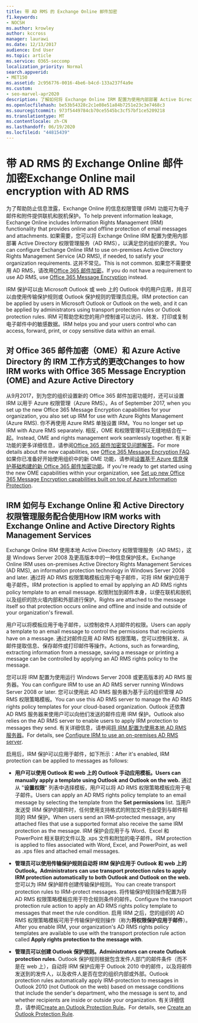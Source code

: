 ```yaml
---
title: 带 AD RMS 的 Exchange Online 邮件加密
f1.keywords:
- NOCSH
ms.author: krowley
author: kccross
manager: laurawi
ms.date: 12/13/2017
audience: End User
ms.topic: article
ms.service: O365-seccomp
localization_priority: Normal
search.appverid:
- MET150
ms.assetid: 2c956776-0016-4be6-b4cd-133a237f4a9e
ms.custom:
- seo-marvel-apr2020
description: 了解如何将 Exchange Online IRM 配置为使用内部部署 Active Directory 权限管理服务（AD RMS）来满足您的组织要求。
ms.openlocfilehash: be53b54328c2c1e08e51a84b7251e23c3e7468c3
ms.sourcegitcommit: 973f5449784cb70ce5545bc3cf57bf1ce5209218
ms.translationtype: MT
ms.contentlocale: zh-CN
ms.lasthandoff: 06/19/2020
ms.locfileid: "44815439"
---
```

# <a name="exchange-online-mail-encryption-with-ad-rms"></a><span data-ttu-id="0b68b-103">带 AD RMS 的 Exchange Online 邮件加密</span><span class="sxs-lookup"><span data-stu-id="0b68b-103">Exchange Online mail encryption with AD RMS</span></span>

<span data-ttu-id="0b68b-104">为了帮助防止信息泄露，Exchange Online 的信息权限管理 (IRM) 功能可为电子邮件和附件提供联机和脱机保护。</span><span class="sxs-lookup"><span data-stu-id="0b68b-104">To help prevent information leakage, Exchange Online includes Information Rights Management (IRM) functionality that provides online and offline protection of email messages and attachments.</span></span> <span data-ttu-id="0b68b-105">如果需要，您可以将 Exchange Online IRM 配置为使用内部部署 Active Directory 权限管理服务（AD RMS），以满足您的组织的要求。</span><span class="sxs-lookup"><span data-stu-id="0b68b-105">You can configure Exchange Online IRM to use on-premises Active Directory Rights Management Service (AD RMS), if needed, to satisfy your organization requirements.</span></span> <span data-ttu-id="0b68b-106">这并不常见。</span><span class="sxs-lookup"><span data-stu-id="0b68b-106">This is not common.</span></span> <span data-ttu-id="0b68b-107">如果您不需要使用 AD RMS，请改用[Office 365 邮件加密](ome.md)。</span><span class="sxs-lookup"><span data-stu-id="0b68b-107">If you do not have a requirement to use AD RMS, use [Office 365 Message Encryption](ome.md) instead.</span></span> 

<span data-ttu-id="0b68b-108">IRM 保护可以由 Microsoft Outlook 或 web 上的 Outlook 中的用户应用，并且可以由使用传输保护规则或 Outlook 保护规则的管理员应用。</span><span class="sxs-lookup"><span data-stu-id="0b68b-108">IRM protection can be applied by users in Microsoft Outlook or Outlook on the web, and it can be applied by administrators using transport protection rules or Outlook protection rules.</span></span> <span data-ttu-id="0b68b-109">IRM 可帮助您和您的用户控制谁可以访问、转发、打印或复制电子邮件中的敏感数据。</span><span class="sxs-lookup"><span data-stu-id="0b68b-109">IRM helps you and your users control who can access, forward, print, or copy sensitive data within an email.</span></span>
  
## <a name="changes-to-how-irm-works-with-office-365-message-encryption-ome-and-azure-active-directory"></a><span data-ttu-id="0b68b-110">对 Office 365 邮件加密（OME）和 Azure Active Directory 的 IRM 工作方式的更改</span><span class="sxs-lookup"><span data-stu-id="0b68b-110">Changes to how IRM works with Office 365 Message Encryption (OME) and Azure Active Directory</span></span>

<span data-ttu-id="0b68b-111">从9月2017，到为您的组织设置新的 Office 365 邮件加密功能时，还可以设置 IRM 以用于 Azure 权限管理（Azure RMS）。</span><span class="sxs-lookup"><span data-stu-id="0b68b-111">As of September 2017, when you set up the new Office 365 Message Encryption capabilities for your organization, you also set up IRM for use with Azure Rights Management (Azure RMS).</span></span> <span data-ttu-id="0b68b-112">你不再使用 Azure RMS 单独设置 IRM。</span><span class="sxs-lookup"><span data-stu-id="0b68b-112">You no longer set up IRM with Azure RMS separately.</span></span> <span data-ttu-id="0b68b-113">相反，OME 和权限管理可以无缝地结合在一起。</span><span class="sxs-lookup"><span data-stu-id="0b68b-113">Instead, OME and rights management work seamlessly together.</span></span> <span data-ttu-id="0b68b-114">有关新功能的更多详细信息，请参阅[Office 365 邮件加密常见问题解答](https://docs.microsoft.com/microsoft-365/compliance/ome-faq)。</span><span class="sxs-lookup"><span data-stu-id="0b68b-114">For more details about the new capabilities, see [Office 365 Message Encryption FAQ](https://docs.microsoft.com/microsoft-365/compliance/ome-faq).</span></span> <span data-ttu-id="0b68b-115">如果你已准备好开始使用组织中的新 OME 功能，请参阅[设置基于 Azure 信息保护基础构建的新 Office 365 邮件加密功能](https://docs.microsoft.com/microsoft-365/compliance/set-up-new-message-encryption-capabilities)。</span><span class="sxs-lookup"><span data-stu-id="0b68b-115">If you're ready to get started using the new OME capabilities within your organization, see [Set up new Office 365 Message Encryption capabilities built on top of Azure Information Protection](https://docs.microsoft.com/microsoft-365/compliance/set-up-new-message-encryption-capabilities).</span></span>
  
## <a name="how-irm-works-with-exchange-online-and-active-directory-rights-management-services"></a><span data-ttu-id="0b68b-116">IRM 如何与 Exchange Online 和 Active Directory 权限管理服务配合使用</span><span class="sxs-lookup"><span data-stu-id="0b68b-116">How IRM works with Exchange Online and Active Directory Rights Management Services</span></span>

<span data-ttu-id="0b68b-117">Exchange Online IRM 使用本地 Active Directory 权限管理服务（AD RMS），这是 Windows Server 2008 及更高版本中的一种信息保护技术。</span><span class="sxs-lookup"><span data-stu-id="0b68b-117">Exchange Online IRM uses on-premises Active Directory Rights Management Services (AD RMS), an information protection technology in Windows Server 2008 and later.</span></span> <span data-ttu-id="0b68b-118">通过将 AD RMS 权限策略模板应用于电子邮件，可将 IRM 保护应用于电子邮件。</span><span class="sxs-lookup"><span data-stu-id="0b68b-118">IRM protection is applied to email by applying an AD RMS rights policy template to an email message.</span></span> <span data-ttu-id="0b68b-119">权限附加到邮件本身，以便在联机和脱机以及组织的防火墙内部和外部进行保护。</span><span class="sxs-lookup"><span data-stu-id="0b68b-119">Rights are attached to the message itself so that protection occurs online and offline and inside and outside of your organization's firewall.</span></span>
  
<span data-ttu-id="0b68b-120">用户可以将模板应用于电子邮件，以控制收件人对邮件的权限。</span><span class="sxs-lookup"><span data-stu-id="0b68b-120">Users can apply a template to an email message to control the permissions that recipients have on a message.</span></span> <span data-ttu-id="0b68b-121">通过对邮件应用 AD RMS 权限策略，您可以控制转发、从邮件提取信息、保存邮件或打印邮件等操作。</span><span class="sxs-lookup"><span data-stu-id="0b68b-121">Actions, such as forwarding, extracting information from a message, saving a message or printing a message can be controlled by applying an AD RMS rights policy to the message.</span></span>
  
<span data-ttu-id="0b68b-122">您可以将 IRM 配置为使用运行 Windows Server 2008 或更高版本的 AD RMS 服务器。</span><span class="sxs-lookup"><span data-stu-id="0b68b-122">You can configure IRM to use an AD RMS server running Windows Server 2008 or later.</span></span> <span data-ttu-id="0b68b-123">您可以使用此 AD RMS 服务器为基于云的组织管理 AD RMS 权限策略模板。</span><span class="sxs-lookup"><span data-stu-id="0b68b-123">You can use this AD RMS server to manage the AD RMS rights policy templates for your cloud-based organization.</span></span> <span data-ttu-id="0b68b-124">Outlook 还依靠 AD RMS 服务器来使用户可以向他们发送的邮件应用 IRM 保护。</span><span class="sxs-lookup"><span data-stu-id="0b68b-124">Outlook also relies on the AD RMS server to enable users to apply IRM protection to messages they send.</span></span> <span data-ttu-id="0b68b-125">有关详细信息，请参阅[将 IRM 配置为使用本地 AD RMS 服务器](configure-irm-to-use-an-on-premises-ad-rms-server.md)。</span><span class="sxs-lookup"><span data-stu-id="0b68b-125">For details, see [Configure IRM to use an on-premises AD RMS server](configure-irm-to-use-an-on-premises-ad-rms-server.md).</span></span> 
  
<span data-ttu-id="0b68b-126">启用后，IRM 保护可以应用于邮件，如下所示：</span><span class="sxs-lookup"><span data-stu-id="0b68b-126">After it's enabled, IRM protection can be applied to messages as follows:</span></span>
  
- <span data-ttu-id="0b68b-127">**用户可以使用 Outlook 和 web 上的 Outlook 手动应用模板。**</span><span class="sxs-lookup"><span data-stu-id="0b68b-127">**Users can manually apply a template using Outlook and Outlook on the web.**</span></span> <span data-ttu-id="0b68b-128">通过从 "**设置权限**" 列表中选择模板，用户可以将 AD RMS 权限策略模板应用于电子邮件。</span><span class="sxs-lookup"><span data-stu-id="0b68b-128">Users can apply an AD RMS rights policy template to an email message by selecting the template from the **Set permissions** list.</span></span> <span data-ttu-id="0b68b-129">当用户发送受 IRM 保护的邮件时，任何使用支持格式的附加文件也会受到与邮件相同的 IRM 保护。</span><span class="sxs-lookup"><span data-stu-id="0b68b-129">When users send an IRM-protected message, any attached files that use a supported format also receive the same IRM protection as the message.</span></span> <span data-ttu-id="0b68b-130">IRM 保护会应用于与 Word、Excel 和 PowerPoint 相关联的文件以及 .xps 文件和附加的电子邮件。</span><span class="sxs-lookup"><span data-stu-id="0b68b-130">IRM protection is applied to files associated with Word, Excel, and PowerPoint, as well as .xps files and attached email messages.</span></span> 
    
- <span data-ttu-id="0b68b-131">**管理员可以使用传输保护规则自动将 IRM 保护应用于 Outlook 和 web 上的 Outlook。**</span><span class="sxs-lookup"><span data-stu-id="0b68b-131">**Administrators can use transport protection rules to apply IRM protection automatically to both Outlook and Outlook on the web.**</span></span> <span data-ttu-id="0b68b-132">您可以为 IRM 保护邮件创建传输保护规则。</span><span class="sxs-lookup"><span data-stu-id="0b68b-132">You can create transport protection rules to IRM-protect messages.</span></span> <span data-ttu-id="0b68b-133">将传输保护规则操作配置为将 AD RMS 权限策略模板应用于符合规则条件的邮件。</span><span class="sxs-lookup"><span data-stu-id="0b68b-133">Configure the transport protection rule action to apply an AD RMS rights policy template to messages that meet the rule condition.</span></span> <span data-ttu-id="0b68b-134">启用 IRM 之后，您的组织的 AD RMS 权限策略模板可用于传输保护规则操作（称为**将权限保护应用于邮件**）。</span><span class="sxs-lookup"><span data-stu-id="0b68b-134">After you enable IRM, your organization's AD RMS rights policy templates are available to use with the transport protection rule action called **Apply rights protection to the message with**.</span></span>
    
- <span data-ttu-id="0b68b-135">**管理员可以创建 Outlook 保护规则。**</span><span class="sxs-lookup"><span data-stu-id="0b68b-135">**Administrators can create Outlook protection rules.**</span></span> <span data-ttu-id="0b68b-136">Outlook 保护规则根据包含发件人部门的邮件条件（而不是在 web 上），自动将 IRM 保护应用于 Outlook 2010 中的邮件，以及将邮件发送到的发件人，以及收件人是否在您的组织内部或外部。</span><span class="sxs-lookup"><span data-stu-id="0b68b-136">Outlook protection rules automatically apply IRM-protection to messages in Outlook 2010 (not Outlook on the web) based on message conditions that include the sender's department, who the message is sent to, and whether recipients are inside or outside your organization.</span></span> <span data-ttu-id="0b68b-137">有关详细信息，请参阅[Create an Outlook Protection Rule](https://technet.microsoft.com/library/da64750d-faaf-44de-ad8c-888eba7fbdbf.aspx)。</span><span class="sxs-lookup"><span data-stu-id="0b68b-137">For details, see [Create an Outlook Protection Rule](https://technet.microsoft.com/library/da64750d-faaf-44de-ad8c-888eba7fbdbf.aspx).</span></span>
    

